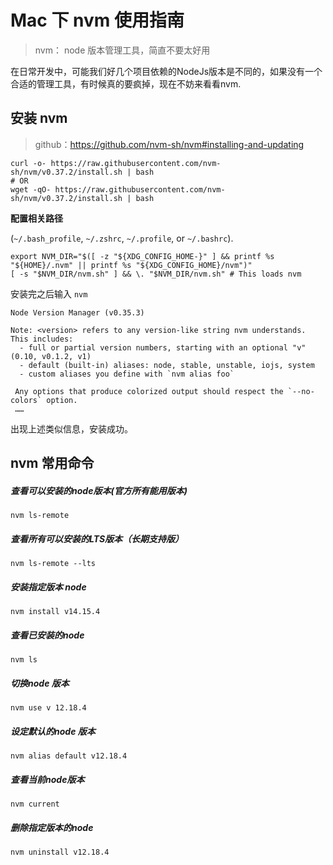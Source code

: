 # Mac 下 nvm 使用指南

> nvm： node 版本管理工具，简直不要太好用



在日常开发中，可能我们好几个项目依赖的NodeJs版本是不同的，如果没有一个合适的管理工具，有时候真的要疯掉，现在不妨来看看nvm.





## 安装 nvm

> github：https://github.com/nvm-sh/nvm#installing-and-updating

```shell
curl -o- https://raw.githubusercontent.com/nvm-sh/nvm/v0.37.2/install.sh | bash
# OR
wget -qO- https://raw.githubusercontent.com/nvm-sh/nvm/v0.37.2/install.sh | bash
```

**配置相关路径**

(`~/.bash_profile`, `~/.zshrc`, `~/.profile`, or `~/.bashrc`).

```shell
export NVM_DIR="$([ -z "${XDG_CONFIG_HOME-}" ] && printf %s "${HOME}/.nvm" || printf %s "${XDG_CONFIG_HOME}/nvm")"
[ -s "$NVM_DIR/nvm.sh" ] && \. "$NVM_DIR/nvm.sh" # This loads nvm
```



安装完之后输入 `nvm`

```
Node Version Manager (v0.35.3)

Note: <version> refers to any version-like string nvm understands. This includes:
  - full or partial version numbers, starting with an optional "v" (0.10, v0.1.2, v1)
  - default (built-in) aliases: node, stable, unstable, iojs, system
  - custom aliases you define with `nvm alias foo`

 Any options that produce colorized output should respect the `--no-colors` option.
 ……
```

出现上述类似信息，安装成功。





## nvm 常用命令

##### 查看可以安装的node版本(官方所有能用版本)

```shell
nvm ls-remote
```



##### 查看所有可以安装的LTS版本（长期支持版）

```shell
nvm ls-remote --lts
```



##### 安装指定版本 node

```shell
nvm install v14.15.4
```



##### 查看已安装的node

```shell
nvm ls
```



##### 切换node 版本

```shell
nvm use v 12.18.4
```



##### 设定默认的node 版本

```shell
nvm alias default v12.18.4
```



##### 查看当前node版本

```shell
nvm current
```



##### 删除指定版本的node

```shell 
nvm uninstall v12.18.4
```

